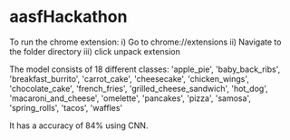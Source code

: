# aasfHackathon

To run the chrome extension:
i)  Go to chrome://extensions
ii) Navigate to the folder directory
iii) click unpack extension

The model consists of 18 different classes:
'apple_pie',
 'baby_back_ribs',
 'breakfast_burrito',
 'carrot_cake',
 'cheesecake',
 'chicken_wings',
 'chocolate_cake',
 'french_fries',
 'grilled_cheese_sandwich',
 'hot_dog',
 'macaroni_and_cheese',
 'omelette',
 'pancakes',
 'pizza',
 'samosa',
 'spring_rolls',
 'tacos',
 'waffles'

 It has a accuracy of 84% using CNN.

 
